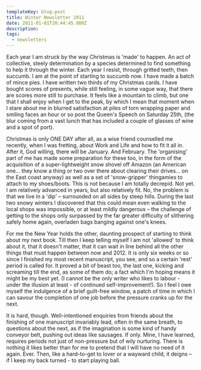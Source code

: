 ```yaml
---
templateKey: blog-post
title: Winter Newsletter 2011
date: 2011-01-01T20:44:45.000Z
description:
tags:
  - newsletters
---
```


Each year I am struck by the way Christmas is 'made' to happen. An act of collective, steely determination by a species determined to find something to help it through the winter. Each year I resist, through gritted teeth, then succumb. I am at the point of starting to succumb now. I have made a batch of mince pies. I have written two thirds of my Christmas cards. I have bought scores of presents, while still feeling, in some vague way, that there are scores more still to purchase. It feels like a mountain to climb, but one that I shall enjoy when I get to the peak, by which I mean that moment when I stare about me in blurred satisfaction at piles of torn wrapping paper and smiling faces an hour or so post the Queen's Speech on Saturday 25th, (the blur coming from a vast lunch that has included a couple of glasses of wine and a spot of port).<!--more-->

Christmas is only ONE DAY after all, as a wise friend counselled me recently, when I was fretting, about Work and Life and how to fit it all in. After it, God willing, there will be January. And February. The 'organising' part of me has made some preparation for these too, in the form of the acquisition of a super-lightweight snow shovel off Amazon (an American one... they know a thing or two over there about clearing their drives... on the East coast anyway) as well as a set of 'snow-gripper' thingamies to attach to my shoes/boots. This is not because I am totally decrepid. Not yet. I am relatively advanced in years, but also relatively fit. No, the problem is that we live in a 'dip' – surrounded on all sides by steep hills. During the last two snowy winters I discovered that this could mean even walking to the local shops was impossible, or at least mildly dangerous – the challenge of getting to the shops only surpassed by the far greater difficulty of slithering safely home again, overladen bags banging against one's knees.

For me the New Year holds the other, daunting prospect of starting to think about my next book. Till then I keep telling myself I am not 'allowed' to think about it, that it doesn't matter, that it can wait in line behind all the other things that must happen between now and 2012. It is only six weeks or so since I finished my most recent manuscript, you see, and so a certain 'rest' period is called for. It proved a bit of beast too, the last one, kicking and screaming till the end, as some of them do; a fact which I'm hoping means it might be my best yet. (I cannot be the only writer who likes to labour - under the illusion at least - of continued self-improvement!). So I feel I owe myself the indulgence of a brief guilt-free window, a patch of time in which I can savour the completion of one job before the pressure cranks up for the next.

It is hard, though. Well-intentioned enquiries from friends about the finishing of one manuscript invariably lead, often in the same breath, to questions about the next, as if the imagination is some kind of handy conveyor belt, pushing out ideas like sausages. If only. Mine, I have learned, requires periods not just of non-pressure but of wily nurturing. There is nothing it likes better than for me to pretend that I will have no need of it again. Ever. Then, like a hard-to-get to lover or a wayward child, it deigns – if I keep my back turned - to start playing ball.
